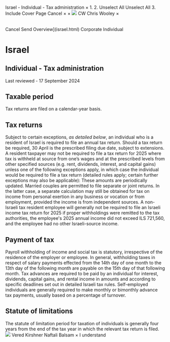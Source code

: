 Israel - Individual - Tax administration
×
1.
2.
Unselect All
Unselect All
3.
Include Cover Page
Cancel
×
×
![](-/media/world-wide-tax-summaries/attachments/global---chris-wooley.ashx%3Frev=ac5e5f3223b34096b1afc2a6009c7320&revision=ac5e5f32-23b3-4096-b1af-c2a6009c7320&hash=859B7ADC84DC2CBEC9760E9E6EE7DE6D0A8BFCDF)
CW
Chris Wooley
×
######
Cancel
Send
Overview](israel.html)
Corporate
Individual
# Israel
## Individual - Tax administration
Last reviewed - 17 September 2024
## Taxable period
Tax returns are filed on a calendar-year basis.
## Tax returns
Subject to certain exceptions, *as detailed below*, an individual who is a resident of Israel is required to file an annual tax return. Should a tax return be required, 30 April is the prescribed filing due date, subject to extensions.
A resident taxpayer may not be required to file a tax return for 2025 where tax is withheld at source from one’s wages and at the prescribed levels from other specified sources (e.g. rent, dividends, interest, and capital gains) unless one of the following exceptions apply, in which case the individual would be required to file a tax return (detailed rules apply; certain further exceptions may also be applicable):
These amounts are periodically updated.
Married couples are permitted to file separate or joint returns. In the latter case, a separate calculation may still be obtained for tax on income from personal exertion in any business or vocation or from employment, provided the income is from independent sources.
A non-Israeli tax resident employee will generally not be required to file an Israeli income tax return for 2025 if proper withholdings were remitted to the tax authorities, the employee's 2025 annual income did not exceed ILS 721,560, and the employee had no other Israeli-source income.
## Payment of tax
Payroll withholding of income and social tax is statutory, irrespective of the residence of the employer or employee. In general, withholding taxes in respect of salary payments effected from the 14th day of one month to the 13th day of the following month are payable on the 15th day of that following month.
Tax advances are required to be paid by an individual for interest, dividends, capital gains, and rental income in amounts and according to specific deadlines set out in detailed Israeli tax rules.
Self-employed individuals are generally required to make monthly or bimonthly advance tax payments, usually based on a percentage of turnover.
## Statute of limitations
The statute of limitation period for taxation of individuals is generally four years from the end of the tax year in which the relevant tax return is filed.
![](-/media/world-wide-tax-summaries/attachments/israel---vered_kirshner.ashx%3Frev=2fde9ae84e5a47b8a190e22d9bce9b43&revision=2fde9ae8-4e5a-47b8-a190-e22d9bce9b43&hash=3131FA2D5181FE54770AE6EE88F0AA9E8EFC7F3D)
Vered Kirshner
Naftali Balsam
×
I understand